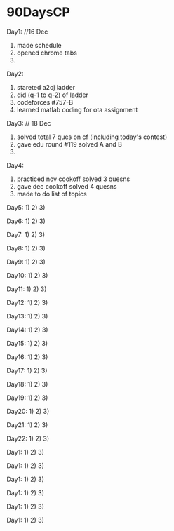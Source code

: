 # 90DaysCP

Day1: //16 Dec
1) made schedule
2) opened chrome tabs 
3)

Day2:
1) stareted a2oj ladder
2) did (q-1 to q-2) of ladder
3) codeforces #757-B
4) learned matlab coding for ota assignment

Day3: // 18 Dec
1) solved total 7 ques on cf (including today's contest)
2) gave edu round #119 solved A and B
3)

Day4:
1) practiced nov cookoff solved 3 quesns
2) gave dec cookoff solved 4 quesns
3) made to do list of topics

Day5:
1)
2)
3)

Day6:
1)
2)
3)

Day7:
1)
2)
3)

Day8:
1)
2)
3)

Day9:
1)
2)
3)

Day10:
1)
2)
3)

Day11:
1)
2)
3)

Day12:
1)
2)
3)

Day13:
1)
2)
3)

Day14:
1)
2)
3)

Day15:
1)
2)
3)

Day16:
1)
2)
3)

Day17:
1)
2)
3)

Day18:
1)
2)
3)

Day19:
1)
2)
3)

Day20:
1)
2)
3)

Day21:
1)
2)
3)

Day22:
1)
2)
3)

Day1:
1)
2)
3)

Day1:
1)
2)
3)


Day1:
1)
2)
3)

Day1:
1)
2)
3)

Day1:
1)
2)
3)

Day1:
1)
2)
3)
